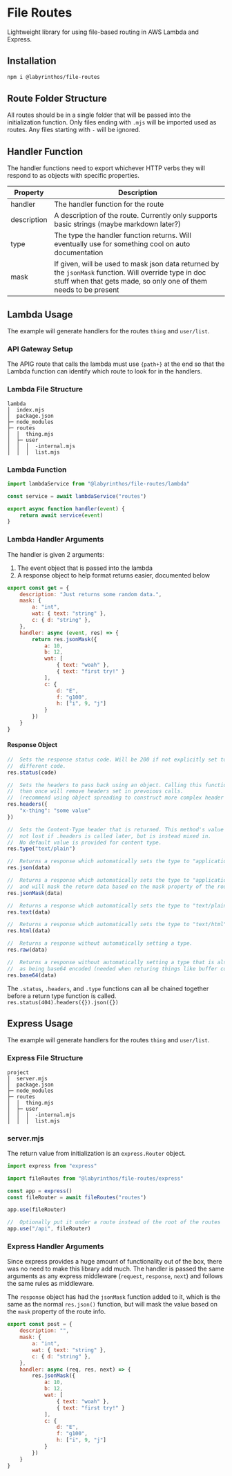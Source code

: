 # File Routes
Lightweight library for using file-based routing in AWS Lambda and Express.

## Installation
```bash
npm i @labyrinthos/file-routes
```

## Route Folder Structure
All routes should be in a single folder that will be passed into the
initialization function. Only files ending with `.mjs` will be imported used as
routes. Any files starting with `-` will be ignored.

## Handler Function
The handler functions need to export whichever HTTP verbs they will respond to
as objects with specific properties.

| Property | Description |
| --- | --- |
| handler | The handler function for the route
| description | A description of the route. Currently only supports basic strings (maybe markdown later?)
| type | The type the handler function returns. Will eventually use for something cool on auto documentation
| mask | If given, will be used to mask json data returned by the `jsonMask` function. Will override type in doc stuff when that gets made, so only one of them needs to be present

## Lambda Usage
The example will generate handlers for the routes `thing` and `user/list`.

### API Gateway Setup
The APIG route that calls the lambda must use `{path+}` at the end so that the
Lambda function can identify which route to look for in the handlers.

### Lambda File Structure
```
lambda
│  index.mjs
│  package.json
├─ node_modules
├─ routes
│  │  thing.mjs
│  ├─ user
│  │  │  -internal.mjs
│  │  │  list.mjs
```

### Lambda Function
```javascript
import lambdaService from "@labyrinthos/file-routes/lambda"

const service = await lambdaService("routes")

export async function handler(event) {
    return await service(event)
}
```

### Lambda Handler Arguments
The handler is given 2 arguments:
1. The event object that is passed into the lambda
2. A response object to help format returns easier, documented below

```javascript
export const get = {
    description: "Just returns some random data.",
    mask: {
        a: "int",
        wat: { text: "string" },
        c: { d: "string" },
    },
    handler: async (event, res) => {
        return res.jsonMask({
            a: 10,
            b: 12,
            wat: [
                { text: "woah" },
                { text: "first try!" }
            ],
            c: {
                d: "E",
                f: "g100",
                h: ["i", 9, "j"]
            }
        })
    }
}
```

#### Response Object
```javascript
//  Sets the response status code. Will be 200 if not explicitly set to a
//  different code.
res.status(code)

//  Sets the headers to pass back using an object. Calling this function more
//  than once will remove headers set in prevoious calls.
//  (recommend using object spreading to construct more complex header sets)
res.headers({
    "x-thing": "some value"
})

//  Sets the Content-Type header that is returned. This method's value is
//  not lost if .headers is called later, but is instead mixed in.
//  No default value is provided for content type.
res.type("text/plain")

//  Returns a response which automatically sets the type to "application/json".
res.json(data)

//  Returns a response which automatically sets the type to "application/json"
//  and will mask the return data based on the mask property of the route info.
res.jsonMask(data)

//  Returns a response which automatically sets the type to "text/plain".
res.text(data)

//  Returns a response which automatically sets the type to "text/html".
res.html(data)

//  Returns a response without automatically setting a type.
res.raw(data)

//  Returns a response without automatically setting a type that is also marked
//  as being base64 encoded (needed when returing things like buffer contents).
res.base64(data)
```
The `.status`, `.headers`, and `.type` functions can all be chained together
before a return type function is called. `res.status(404).headers({}).json({})`


## Express Usage
The example will generate handlers for the routes `thing` and `user/list`.

### Express File Structure
```
project
│  server.mjs
│  package.json
├─ node_modules
├─ routes
│  │  thing.mjs
│  ├─ user
│  │  │  -internal.mjs
│  │  │  list.mjs
```

### server.mjs
The return value from initialization is an `express.Router` object.
```javascript
import express from "express"

import fileRoutes from "@labyrinthos/file-routes/express"

const app = express()
const fileRouter = await fileRoutes("routes")

app.use(fileRouter)

//  Optionally put it under a route instead of the root of the routes
app.use("/api", fileRouter)
```

### Express Handler Arguments
Since express provides a huge amount of functionality out of the box, there
was no need to make this library add much. The handler is passed the same
arguments as any express middleware (`request`, `response`, `next`) and follows
the same rules as middleware.

The `response` object has had the `jsonMask` function added to it, which is the
same as the normal `res.json()` function, but will mask the value based on the
`mask` property of the route info.

```javascript
export const post = {
    description: "",
    mask: {
        a: "int",
        wat: { text: "string" },
        c: { d: "string" },
    },
    handler: async (req, res, next) => {
        res.jsonMask({
            a: 10,
            b: 12,
            wat: [
                { text: "woah" },
                { text: "first try!" }
            ],
            c: {
                d: "E",
                f: "g100",
                h: ["i", 9, "j"]
            }
        })
    }
}
```
